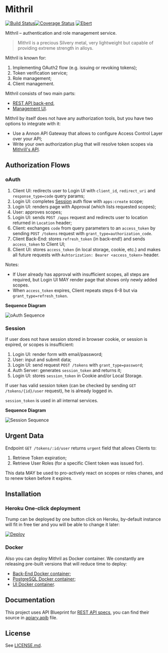 # Mithril

[![Build Status](https://travis-ci.org/Nebo15/mithril.api.svg?branch=master)](https://travis-ci.org/Nebo15/mithril.api)[![Coverage Status](https://coveralls.io/repos/github/Nebo15/mithril.api/badge.svg?branch=master)](https://coveralls.io/github/Nebo15/mithril.api?branch=master)
[![Ebert](https://ebertapp.io/github/Nebo15/mithril.api.svg)](https://ebertapp.io/github/Nebo15/mithril.api)

Mithril – authentication and role management service.

> Mithril is a precious Silvery metal, very lightweight but capable of providing extreme strength in alloys.

Mithril is known for:

1. Implementing OAuth2 flow (e.g. issuing or revoking tokens);
2. Token verification service;
3. Role management;
4. Client management.

Mithril consists of two main parts:

- [REST API back-end](https://github.com/Nebo15/mithril.api),
- [Management UI](https://github.com/Nebo15/mithril.web).

Mithril by itself does not have any authorization tools, but you have two options to integrate with it:

- Use a Annon API Gateway that allows to configure Access Control Layer over your API;
- Write your own authorization plug that will resolve token scopes via [Mithrill's API](http://docs.mithril1.apiary.io/#).

## Authorization Flows

### oAuth

1. Client UI: redirects user to Login UI with `client_id`, `redirect_uri` and `response_type=code` query params;
2. Login UI: completes [Session]() auth flow with `apps:create` scope;
3. Login UI: renders page with Approval (which lists requested scopes);
4. User: approves scopes;
5. Login UI: sends `POST /apps` request and redirects user to location returned in `Location` header;
6. Client: exchanges `code` from query parameters to an `access_token` by sending `POST /tokens` request with `grant_type=authorization_code`.
7. Client Back-End: stores `refresh_token` (in back-end!) and sends `access_token` to Client UI;
8. Client UI: stores `access_token` (in local storage, cookie, etc.) and makes all future requests with `Auhtorization: Bearer <access_token>` header.

Notes:
- If User already has approval with insufficient scopes, all steps are required, but Login UI MAY render page that shows only newly added scopes.
- When `access_token` expires, Client repeats steps 6-8 but via `grant_type=refresh_token`.

**Sequence Diagram**

![oAuth Sequence](https://www.websequencediagrams.com/cgi-bin/cdraw?lz=dGl0bGUgb0F1dGggRmxvdwoKQ2xpZW50IC0-IExvZ2luIFVJOiByZWRpcmVjdCB0bwANCSB3aXRoIGBjACoFX2lkYCwgYAAgCF91cmlgIGFuZCBgcmVzcG9uc2VfdHlwZT1jb2RlYCBxdWVyeSBwYXJhbXMKAEcJAGUNY29tcGxldGUgU2Vzc2lvbiBhdXRoIGZsb3cAJA1Vc2VyOiByZW5kZXIgcGFnZQCBEAZBcHByb3ZhbCAod2hpY2ggbGlzdHMgcmVxdWVzdGVkIHNjb3BlcykKVXNlcgCBXA5hADUFZQAbBwCBEA0Agh8FU2VydmVyOiBzZW5kIGBQT1NUIC9hcHBzYABWCAoAHAsAgjcOSFRUUCAyMDEsAIEVCmFuZCBMb2NhdGlvbiBoZWFkZXIAggMNAIMGBgCCdQt1c2VyIHRvIHVybCByZXR1cm5lZCBpbiBgAD4IYAA_CACDPQoAgSYSAIExBnRva2Vucz9ncmFudACDGAZhdXRob3JpegCBCwVfY29kZSAtIGV4Y2hhbmdlIGAAgzcGZnJvbQCDNgxldGVycyB0byBhbiBgYWNjZXNzXwBWBWAAgXsQAIIzDnRvcmUgcmVmcmVzaCAAgQcFAIIrEACBdggAJQZgACUHAFYHIChpbiBiYWNrLWVuZCEpAIRoBQCDDwYAdw0gdG8Agj8HIFVJCm5vdGUgb3ZlcgBMEAAmDihpbiBsb2NhbACBIQVhZ2UsIGNvb2tpZSwgZXRjLgBnBm1ha2VzIGFsbCBmdXR1AIFHBQCEWgVzAIYSB0F1aHQAgkQJOiBCZWFyZXIgPACCFgw-AIMlCQo&s=modern-blue)

### Session

If user does not have session stored in browser cookie, or session is expired, or scopes is insufficient:

1. Login UI: render form with email/password;
2. User: input and submit data;
3. Login UI: send request `POST /tokens` with `grant_type=password`;
4. Auth Server: generates `session_token` and returns it;
5. Login UI: stores `session_token` in Cookie and/or Local Storage.

If user has valid session token (can be checked by sending `GET /tokens/{id}/user` request), he is already logged in.

`session_token` is used in all internal services.

**Sequence Diagram**

![Session Sequence](https://www.websequencediagrams.com/cgi-bin/cdraw?lz=dGl0bGUgU2Vzc2lvbiBhdXRoIEZsb3cKCgABGExvZ2luIFVJIC0-IFVzZXI6IHJlbmRlciBmb3JtIHdpdGggZW1haWwgYW5kIHBhc3N3b3JkClVzZXIgLT4gADYIOgARFABPDEF1dGggU2VydmVyIDogYFBPU1QgL3Rva2Vucz9ncmFudF90eXBlPQBZCGAKACUMAF4LIDogYHMAgVgGXwA6BWAAgTUNAIEGCnN0b3JlcwAdECBpbiBDb29raWUgYW5kL29yIExvY2FsIFN0b3JhZ2UK&s=modern-blue)

## Urgent Data

Endpoint `GET /tokens/:id/user` returns `urgent` field that allows Clients to:
1. Retrieve Token expiration;
2. Retrieve User Roles (for a specific Client token was issued for).

This data MAY be used to pro-actively react on scopes or roles chanes, and to renew token before it expires.

## Installation

### Heroku One-click deployment

Trump can be deployed by one button click on Heroku, by-default instance will fit in free tier and you will be able to change it later:

  [![Deploy](https://www.herokucdn.com/deploy/button.svg)](https://heroku.com/deploy?template=https://github.com/nebo15/mitrhril.api)

### Docker

Also you can deploy Mithril as Docker container.
We constantly are releasing pre-built versions that will reduce time to deploy:

- [Back-End Docker container](https://hub.docker.com/r/nebo15/mithril_api/);
- [PostgreSQL Docker container](https://hub.docker.com/r/nebo15/alpine-postgre/);
- [UI Docker container](https://hub.docker.com/r/nebo15/mithril-web/).

## Documentation

This project uses API Blueprint for [REST API specs](http://docs.mithril1.apiary.io/#), you can find their source in [apiary.apib](apiary.apib) file.

## License

See [LICENSE.md](LICENSE.md).
